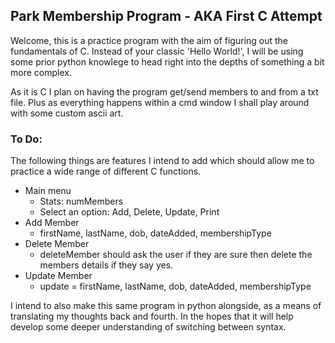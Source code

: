 ## Park Membership Program - AKA First C Attempt
Welcome, this is a practice program with the aim of figuring out the fundamentals of C. Instead of your 
classic 'Hello World!', I will be using some prior python knowlege to head right into the depths of something a bit more complex. 

As it is C I plan on having the program get/send members to and from a txt file.
Plus as everything happens within a cmd window I shall play around with some custom ascii art.

### To Do:
The following things are features I intend to add which should allow me to practice a wide range of 
different C functions.
- Main menu
    - Stats: numMembers
    - Select an option: Add, Delete, Update, Print
- Add Member
    - firstName, lastName, dob, dateAdded, membershipType
- Delete Member
    - deleteMember should ask the user if they are sure then delete the members details if they say yes.
- Update Member
    - update = firstName, lastName, dob, dateAdded, membershipType

I intend to also make this same program in python alongside, as a means of translating my thoughts back and fourth. 
In the hopes that it will help develop some deeper understanding of switching between syntax. 
